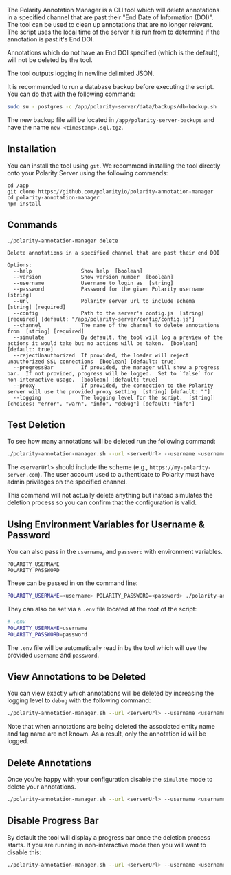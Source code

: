 The Polarity Annotation Manager is a CLI tool which will delete annotations in a specified channel that are past their "End Date of Information (DOI)". The tool can be used to clean up annotations that are no longer relevant.  The script uses the local time of the server it is run from to determine if the annotation is past it's End DOI.

Annotations which do not have an End DOI specified (which is the default), will not be deleted by the tool.

The tool outputs logging in newline delimited JSON.

It is recommended to run a database backup before executing the script.  You can do that with the following command:

```bash
sudo su - postgres -c /app/polarity-server/data/backups/db-backup.sh
```

The new backup file will be located in `/app/polarity-server-backups` and have the name `new-<timestamp>.sql.tgz`.
## Installation

You can install the tool using `git`. We recommend installing the tool directly onto your Polarity Server using the following commands:

```
cd /app
git clone https://github.com/polarityio/polarity-annotation-manager
cd polarity-annotation-manager
npm install
```

## Commands

```
./polarity-annotation-manager delete

Delete annotations in a specified channel that are past their end DOI

Options:
  --help                Show help  [boolean]
  --version             Show version number  [boolean]
  --username            Username to login as  [string]
  --password            Password for the given Polarity username  [string]
  --url                 Polarity server url to include schema  [string] [required]
  --config              Path to the server's config.js  [string] [required] [default: "/app/polarity-server/config/config.js"]
  --channel             The name of the channel to delete annotations from  [string] [required]
  --simulate            By default, the tool will log a preview of the actions it would take but no actions will be taken.  [boolean] [default: true]
  --rejectUnauthorized  If provided, the loader will reject unauthorized SSL connections  [boolean] [default: true]
  --progressBar         If provided, the manager will show a progress bar.  If not provided, progress will be logged.  Set to `false` for non-interactive usage.  [boolean] [default: true]
  --proxy               If provided, the connection to the Polarity server will use the provided proxy setting  [string] [default: ""]
  --logging             The logging level for the script.  [string] [choices: "error", "warn", "info", "debug"] [default: "info"]
```

## Test Deletion

To see how many annotations will be deleted run the following command:

```bash
./polarity-annotation-manager.sh --url <serverUrl> --username <username> --password <password> --channel <channelName>
```

The `<serverUrl>` should include the scheme (e.g., `https://my-polarity-server.com`).  The user account used to authenticate to Polarity must have admin privileges on the specified channel.

This command will not actually delete anything but instead simulates the deletion process so you can confirm that the configuration is valid.

## Using Environment Variables for Username & Password
You can also pass in the `username`, and `password` with environment variables.

```
POLARITY_USERNAME
POLARITY_PASSWORD
```

These can be passed in on the command line:

```bash
POLARITY_USERNAME=<username> POLARITY_PASSWORD=<password> ./polarity-annotation-manager.sh --url <serverUrl> --channel <channelName>
```

They can also be set via a `.env` file located at the root of the script:

```bash
# .env
POLARITY_USERNAME=username
POLARITY_PASSWORD=password
```

The `.env` file will be automatically read in by the tool which will use the provided `username` and `password`.  

## View Annotations to be Deleted

You can view exactly which annotations will be deleted by increasing the logging level to `debug` with the following command:

```bash
./polarity-annotation-manager.sh --url <serverUrl> --username <username> --password <password> --channel <channelName> --logging=debug
```

Note that when annotations are being deleted the associated entity name and tag name are not known.  As a result, only the annotation id will be logged.

## Delete Annotations

Once you're happy with your configuration disable the `simulate` mode to delete your annotations.

```bash
./polarity-annotation-manager.sh --url <serverUrl> --username <username> --password <password> --channel <channelName> --simulate=false
```


## Disable Progress Bar
By default the tool will display a progress bar once the deletion process starts. If you are running in non-interactive mode then you will want to disable this:

```bash
./polarity-annotation-manager.sh --url <serverUrl> --username <username> --password <password> --channel <channelName> --simulate=false --progressBar=false
```

